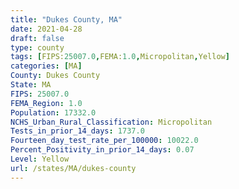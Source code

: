 ```yaml
---
title: "Dukes County, MA"
date: 2021-04-28
draft: false
type: county
tags: [FIPS:25007.0,FEMA:1.0,Micropolitan,Yellow]
categories: [MA]
County: Dukes County
State: MA
FIPS: 25007.0
FEMA_Region: 1.0
Population: 17332.0
NCHS_Urban_Rural_Classification: Micropolitan
Tests_in_prior_14_days: 1737.0
Fourteen_day_test_rate_per_100000: 10022.0
Percent_Positivity_in_prior_14_days: 0.07
Level: Yellow
url: /states/MA/dukes-county
---
```



